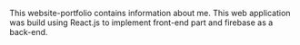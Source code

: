 This website-portfolio contains information about me.
This web application was build using React.js to implement front-end part and firebase as a back-end.